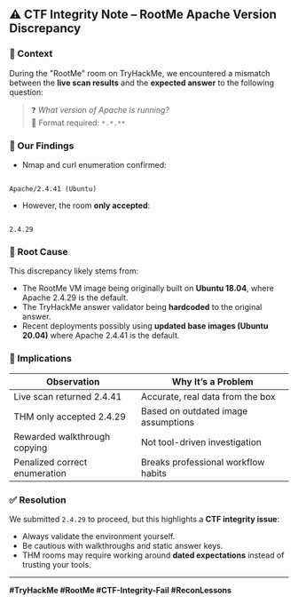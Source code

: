 
## ⚠️ CTF Integrity Note – RootMe Apache Version Discrepancy

### 🧩 Context
During the "RootMe" room on TryHackMe, we encountered a mismatch between the **live scan results** and the **expected answer** to the following question:

> ❓ *What version of Apache is running?*  
> 💬 Format required: `*.*.**`

### 🧪 Our Findings

- Nmap and curl enumeration confirmed:
```

Apache/2.4.41 (Ubuntu)

```
- However, the room **only accepted**:
```

2.4.29

```

### 🧠 Root Cause
This discrepancy likely stems from:
- The RootMe VM image being originally built on **Ubuntu 18.04**, where Apache 2.4.29 is the default.
- The TryHackMe answer validator being **hardcoded** to the original answer.
- Recent deployments possibly using **updated base images (Ubuntu 20.04)** where Apache 2.4.41 is the default.

### 🧼 Implications

| Observation                        | Why It’s a Problem |
|-----------------------------------|--------------------|
| Live scan returned 2.4.41         | Accurate, real data from the box |
| THM only accepted 2.4.29          | Based on outdated image assumptions |
| Rewarded walkthrough copying      | Not tool-driven investigation |
| Penalized correct enumeration     | Breaks professional workflow habits |

### ✅ Resolution
We submitted `2.4.29` to proceed, but this highlights a **CTF integrity issue**:

- Always validate the environment yourself.
- Be cautious with walkthroughs and static answer keys.
- THM rooms may require working around **dated expectations** instead of trusting your tools.

---

**#TryHackMe #RootMe #CTF-Integrity-Fail #ReconLessons**

